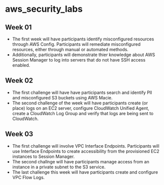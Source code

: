 # aws_security_labs

## Week 01 
- The first week will have participants identify misconfigured resources through AWS Config. Participants will remediate misconfigured resources, either through manual or automated methods. 
- Additionally, participants will demonstrate thier knowledge about AWS Session Manager to log into servers that do not have SSH access enabled. 

## Week 02
- The first challenge will have have participants search and identify PII and misconfigured S3 buckets using AWS Macie. 
- The second challenge of the week will have participants create (or place) logs on an EC2 server, configure CloudWatch Unified Agent, create a CloudWatch Log Group and verify that logs are being sent to CloudWatch. 

## Week 03
- The first challenge will involve VPC Interface Endpoints. Participants will use Interface Endpoints to create accessibility from the provisioned EC2 instances to Session Manager. 
- The second challnge will have participants manage access from an instance in a private subnet to the S3 service. 
- The last challenge this week will have participants create and configure VPC Flow Logs. 
